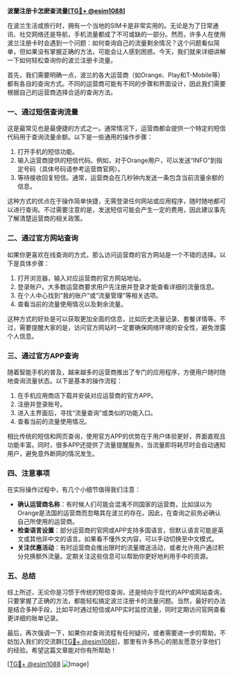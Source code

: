 **波蘭注册卡怎麽查流量[[TG💪+ @esim1088](https://t.me/s/esim1088)]**

在波兰生活或旅行时，拥有一个当地的SIM卡是非常实用的。无论是为了日常通讯、社交网络还是导航，手机流量都成了不可或缺的一部分。然而，许多人在使用波兰注册卡时会遇到一个问题：如何查询自己的流量剩余情况？这个问题看似简单，但如果没有掌握正确的方法，可能会让人感到困惑。今天，我们就来详细讲解一下如何轻松查询你的波兰注册卡流量。

首先，我们需要明确一点，波兰的各大运营商（如Orange、Play和T-Mobile等）都有各自的查询方式。不同的运营商可能有不同的步骤和界面设计，因此我们需要根据自己的运营商选择合适的查询方法。

### **一、通过短信查询流量**
这是最常见也是最便捷的方式之一。通常情况下，运营商都会提供一个特定的短信代码用于查询流量余额。以下是一些通用的操作步骤：

1. 打开手机的短信功能。
2. 输入运营商提供的短信代码。例如，对于Orange用户，可以发送“INFO”到指定号码（具体号码请参考运营商官网）。
3. 等待接收回复短信。通常，运营商会在几秒钟内发送一条包含当前流量余额的信息。

这种方式的优点在于操作简单快捷，无需登录任何网站或应用程序，随时随地都可以进行查询。不过需要注意的是，发送短信可能会产生一定的费用，因此建议事先了解清楚运营商的相关政策。

### **二、通过官方网站查询**
如果你更喜欢在线查询的方式，那么访问运营商的官方网站是一个不错的选择。以下是具体步骤：

1. 打开浏览器，输入对应运营商的官方网站地址。
2. 登录账户。大多数运营商要求用户先注册并登录才能查看详细的流量信息。
3. 在个人中心找到“我的账户”或“流量管理”等相关选项。
4. 查看当前的流量使用情况以及剩余流量。

这种方式的好处是可以获取更加全面的信息，比如历史流量记录、套餐详情等。不过，需要提醒大家的是，访问官方网站时一定要确保网络环境的安全性，避免泄露个人信息。

### **三、通过官方APP查询**
随着智能手机的普及，越来越多的运营商推出了专门的应用程序，方便用户随时随地查询流量状态。以下是基本的操作流程：

1. 在手机应用商店下载并安装对应运营商的官方APP。
2. 注册并登录账号。
3. 进入主界面后，寻找“流量查询”或类似的功能入口。
4. 查看当前的流量使用情况。

相比传统的短信和网页查询，使用官方APP的优势在于用户体验更好，界面直观且功能丰富。同时，很多APP还提供了流量提醒服务，当流量即将耗尽时会自动通知用户，避免意外断网的情况发生。

### **四、注意事项**
在实际操作过程中，有几个小细节值得我们注意：

- **确认运营商名称**：有时候人们可能会混淆不同国家的运营商，比如误以为Orange是法国的运营商而忽略其在波兰的存在。因此，在查询之前务必确认自己所使用的运营商。
- **检查语言设置**：部分运营商的官网或APP支持多国语言，但默认语言可能是英文或其他非中文的语言。如果看不懂外文内容，可以手动切换至中文模式。
- **关注优惠活动**：有时运营商会推出限时的流量赠送活动，或者允许用户通过积分兑换额外流量。定期关注这些信息可以帮助你更好地利用手中的资源。

### **五、总结**
综上所述，无论你是习惯于传统的短信查询，还是倾向于现代的APP或网站查询，只要掌握了正确的方法，都能轻松搞定波兰注册卡的流量问题。当然，最好的办法是结合多种手段，比如平时通过短信或APP实时监控流量，同时定期访问官网查看更详细的账单记录。

最后，再次强调一下，如果你对查询流程有任何疑问，或者需要进一步的帮助，不妨加入我们的交流群[[TG💪+ @esim1088](https://t.me/s/esim1088)]，那里有许多热心的朋友愿意分享他们的经验。希望这篇文章能对你有所帮助！

[[TG💪+ @esim1088](https://t.me/s/esim1088) ![Image](https://i.postimg.cc/4NQfJmqS/Snipaste-2025-05-13-00-14-12.png)]